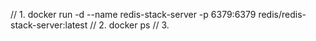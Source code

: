 // 1. docker run -d --name redis-stack-server -p 6379:6379 redis/redis-stack-server:latest
// 2. docker ps
// 3. 